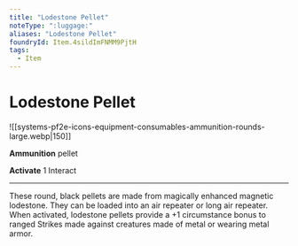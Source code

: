 ```yaml
---
title: "Lodestone Pellet"
noteType: ":luggage:"
aliases: "Lodestone Pellet"
foundryId: Item.4sildImFNMM9PjtH
tags:
  - Item
---
```


# Lodestone Pellet
![[systems-pf2e-icons-equipment-consumables-ammunition-rounds-large.webp|150]]

**Ammunition** pellet

**Activate** 1 Interact

* * *

These round, black pellets are made from magically enhanced magnetic lodestone. They can be loaded into an air repeater or long air repeater. When activated, lodestone pellets provide a +1 circumstance bonus to ranged Strikes made against creatures made of metal or wearing metal armor.
